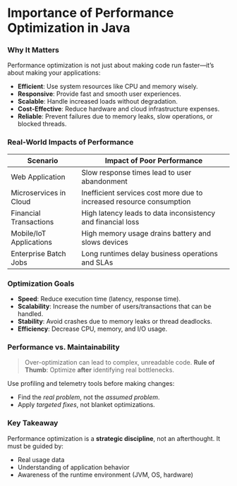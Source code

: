 # Importance of Performance Optimization in Java

###  Why It Matters

Performance optimization is not just about making code run faster—it’s about making your applications:

* **Efficient**: Use system resources like CPU and memory wisely.
* **Responsive**: Provide fast and smooth user experiences.
* **Scalable**: Handle increased loads without degradation.
* **Cost-Effective**: Reduce hardware and cloud infrastructure expenses.
* **Reliable**: Prevent failures due to memory leaks, slow operations, or blocked threads.

### Real-World Impacts of Performance

| Scenario                | Impact of Poor Performance                                           |
| ----------------------- | -------------------------------------------------------------------- |
| Web Application         | Slow response times lead to user abandonment                         |
| Microservices in Cloud  | Inefficient services cost more due to increased resource consumption |
| Financial Transactions  | High latency leads to data inconsistency and financial loss          |
| Mobile/IoT Applications | High memory usage drains battery and slows devices                   |
| Enterprise Batch Jobs   | Long runtimes delay business operations and SLAs                     |


### Optimization Goals

* **Speed**: Reduce execution time (latency, response time).
* **Scalability**: Increase the number of users/transactions that can be handled.
* **Stability**: Avoid crashes due to memory leaks or thread deadlocks.
* **Efficiency**: Decrease CPU, memory, and I/O usage.

### Performance vs. Maintainability

> Over-optimization can lead to complex, unreadable code.
> **Rule of Thumb**: Optimize **after** identifying real bottlenecks.

Use profiling and telemetry tools before making changes:

* Find the *real problem*, not the *assumed problem*.
* Apply *targeted fixes*, not blanket optimizations.


### Key Takeaway

Performance optimization is a **strategic discipline**, not an afterthought.
It must be guided by:

* Real usage data
* Understanding of application behavior
* Awareness of the runtime environment (JVM, OS, hardware)

